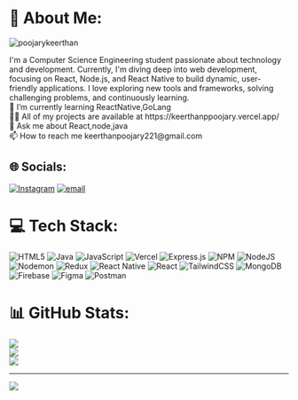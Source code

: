 # 💫 About Me:
<p align="left"> <img src="https://komarev.com/ghpvc/?username=poojarykeerthan&label=Profile%20views&color=0e75b6&style=flat" alt="poojarykeerthan" /> </p>
I'm a Computer Science Engineering student passionate about technology and development. Currently, I'm diving deep into web development, focusing on React, Node.js, and React Native to build dynamic, user-friendly applications. I love exploring new tools and frameworks, solving challenging problems, and continuously learning.
<br>🌱 I’m currently learning ReactNative,GoLang<br>👨‍💻 All of my projects are available at https://keerthanppoojary.vercel.app/<br>💬 Ask me about React,node,java<br>📫 How to reach me keerthanpoojary221@gmail.com


## 🌐 Socials:
[![Instagram](https://img.shields.io/badge/Instagram-%23E4405F.svg?logo=Instagram&logoColor=white)](https://instagram.com/keerthan.__poojary) [![email](https://img.shields.io/badge/Email-D14836?logo=gmail&logoColor=white)](mailto:keerthanpoojary221@gmail.com) 

# 💻 Tech Stack:
![HTML5](https://img.shields.io/badge/html5-%23E34F26.svg?style=for-the-badge&logo=html5&logoColor=white) ![Java](https://img.shields.io/badge/java-%23ED8B00.svg?style=for-the-badge&logo=openjdk&logoColor=white) ![JavaScript](https://img.shields.io/badge/javascript-%23323330.svg?style=for-the-badge&logo=javascript&logoColor=%23F7DF1E) ![Vercel](https://img.shields.io/badge/vercel-%23000000.svg?style=for-the-badge&logo=vercel&logoColor=white) ![Express.js](https://img.shields.io/badge/express.js-%23404d59.svg?style=for-the-badge&logo=express&logoColor=%2361DAFB) ![NPM](https://img.shields.io/badge/NPM-%23CB3837.svg?style=for-the-badge&logo=npm&logoColor=white) ![NodeJS](https://img.shields.io/badge/node.js-6DA55F?style=for-the-badge&logo=node.js&logoColor=white) ![Nodemon](https://img.shields.io/badge/NODEMON-%23323330.svg?style=for-the-badge&logo=nodemon&logoColor=%BBDEAD) ![Redux](https://img.shields.io/badge/redux-%23593d88.svg?style=for-the-badge&logo=redux&logoColor=white) ![React Native](https://img.shields.io/badge/react_native-%2320232a.svg?style=for-the-badge&logo=react&logoColor=%2361DAFB) ![React](https://img.shields.io/badge/react-%2320232a.svg?style=for-the-badge&logo=react&logoColor=%2361DAFB) ![TailwindCSS](https://img.shields.io/badge/tailwindcss-%2338B2AC.svg?style=for-the-badge&logo=tailwind-css&logoColor=white) ![MongoDB](https://img.shields.io/badge/MongoDB-%234ea94b.svg?style=for-the-badge&logo=mongodb&logoColor=white) ![Firebase](https://img.shields.io/badge/firebase-a08021?style=for-the-badge&logo=firebase&logoColor=ffcd34) ![Figma](https://img.shields.io/badge/figma-%23F24E1E.svg?style=for-the-badge&logo=figma&logoColor=white) ![Postman](https://img.shields.io/badge/Postman-FF6C37?style=for-the-badge&logo=postman&logoColor=white)
# 📊 GitHub Stats:
![](https://github-readme-stats.vercel.app/api?username=PoojaryKeerthan&theme=github_dark&hide_border=true&include_all_commits=false&count_private=true)<br/>
![](https://nirzak-streak-stats.vercel.app/?user=PoojaryKeerthan&theme=github_dark&hide_border=true)<br/>
![](https://github-readme-stats.vercel.app/api/top-langs/?username=PoojaryKeerthan&theme=github_dark&hide_border=true&include_all_commits=false&count_private=true&layout=compact)

---
[![](https://visitcount.itsvg.in/api?id=PoojaryKeerthan&icon=0&color=0)](https://visitcount.itsvg.in)

<!-- Proudly created with GPRM ( https://gprm.itsvg.in ) -->
